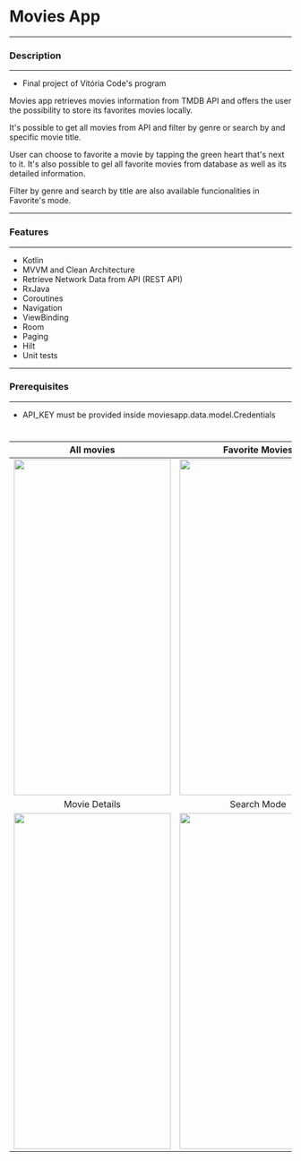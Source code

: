 
# Movies App
_________________________________________________________________
### **Description** 
-----------------------------------------------------------------
* Final project of Vitória Code's program

Movies app retrieves movies information from TMDB API and offers the user the possibility to store its favorites movies locally.

It's possible to get all movies from API and filter by genre or search by and specific movie title. 

User can choose to favorite a movie by tapping the green heart that's next to it.
It's also possible to gel all favorite movies from database as well as its detailed information. 

Filter by genre and search by title are also available funcionalities in Favorite's mode.
  
_________________________________________________________________
### **Features**
-----------------------------------------------------------------

* Kotlin
* MVVM and Clean Architecture
* Retrieve Network Data from API (REST API)
* RxJava
* Coroutines
* Navigation
* ViewBinding
* Room
* Paging
* Hilt
* Unit tests

_________________________________________________________________
### **Prerequisites**
-----------------------------------------------------------------
* API_KEY must be provided inside moviesapp.data.model.Credentials
 

#
All movies       |  Favorite Movies
:-------------------------:|:-------------------------:
<img src = "https://github.com/scmarques/ViC/blob/master/MinhaAgenda2.0/Screenshot_AllMovies.png" width="280" height="600">  |  <img src = "https://github.com/scmarques/ViC/blob/master/MinhaAgenda2.0/Screenshot__Favorites.png" width="280" height="600">
Movie Details      |  Search Mode
<img src = "https://github.com/scmarques/ViC/blob/master/MinhaAgenda2.0/Screenshot_MovieDetails.png" width="280" height="600">  |  <img src = "https://github.com/scmarques/ViC/blob/master/MinhaAgenda2.0/Screen_SearchMode.png" width="280" height="600">
#

